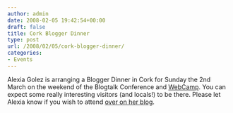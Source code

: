 ```yaml
---
author: admin
date: 2008-02-05 19:42:54+00:00
draft: false
title: Cork Blogger Dinner
type: post
url: /2008/02/05/cork-blogger-dinner/
categories:
- Events
---
```


Alexia Golez is arranging a Blogger Dinner in Cork for Sunday the 2nd March on the weekend of the Blogtalk Conference and [WebCamp](http://webcamp.org/SocialNetworkPortability). You can expect some really interesting visitors (and locals!) to be there. Please let Alexia know if you wish to attend [over on her blog](http://alexiablogs.com/2008/02/05/cork-blogger-dinner-march-2nd-for-blogging-week-2008/).
